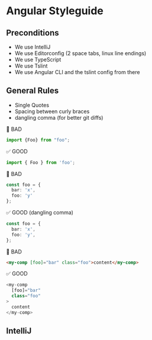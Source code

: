 # Angular Styleguide

## Preconditions

 * We use IntelliJ
 * We use Editorconfig (2 space tabs, linux line endings)
 * We use TypeScript
 * We use Tslint
 * We use Angular CLI and the tslint config from there

## General Rules

 * Single Quotes
 * Spacing between curly braces
 * dangling comma (for better git diffs)


:red_circle: BAD

```typescript
import {Foo} from "foo";
```

:white_check_mark: GOOD

```typescript
import { Foo } from 'foo';
```

:red_circle: BAD

```typescript
const foo = {
  bar: 'x',
  foo: 'y'
};
```

:white_check_mark: GOOD (dangling comma)

```typescript
const foo = {
  bar: 'x',
  foo: 'y',
};
```


:red_circle: BAD

```html
<my-comp [foo]="bar" class="foo">content</my-comp>
```

:white_check_mark: GOOD

```typescript
<my-comp
  [foo]="bar"
  class="foo"
>
  content
</my-comp>
```

## IntelliJ



